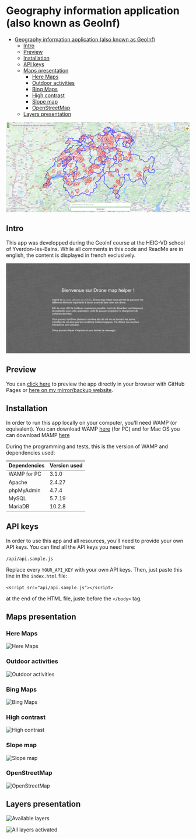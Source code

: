 # Geography information application (also known as GeoInf)

- [Geography information application (also known as GeoInf)](#geography-information-application-also-known-as-geoinf)
  - [Intro](#intro)
  - [Preview](#preview)
  - [Installation](#installation)
  - [API keys](#api-keys)
  - [Maps presentation](#maps-presentation)
    - [Here Maps](#here-maps)
    - [Outdoor activities](#outdoor-activities)
    - [Bing Maps](#bing-maps)
    - [High contrast](#high-contrast)
    - [Slope map](#slope-map)
    - [OpenStreetMap](#openstreetmap)
  - [Layers presentation](#layers-presentation)

![Map view](https://raw.githubusercontent.com/Liozon/geoinf-app/master/screenshots/map.png "Map view")

## Intro

This app was developped during the GeoInf course at the HEIG-VD school of Yverdon-les-Bains. While all comments in this code and ReadMe are in english, the content is displayed in french exclusively.

![Home screen](https://raw.githubusercontent.com/Liozon/geoinf-app/master/screenshots/home%20screen.png "Home screen")

## Preview

You can [click here](http://tiny.cc/geoinf-readme-git) to preview the app directly in your browser with GitHub Pages or [here on my mirror/backup website](http://tiny.cc/geoinf-readme-own).

## Installation

In order to run this app locally on your computer, you'll need WAMP (or equivalent). You can download WAMP [here](http://www.wampserver.com/en/download-wampserver-64bits/) (for PC) and for Mac OS you can download MAMP [here](https://www.mamp.info/en/downloads/)

During the programming and tests, this is the version of WAMP and dependencies used:

| Dependencies | Version used |
| ------------ | ------------ |
| WAMP for PC  | 3.1.0        |
| Apache       | 2.4.27       |
| phpMyAdmin   | 4.7.4        |
| MySQL        | 5.7.19       |
| MariaDB      | 10.2.8       |

## API keys

In order to use this app and all resources, you'll need to provide your own API keys. You can find all the API keys you need here:

`/api/api.sample.js`

Replace every `YOUR_API_KEY` with your own API keys. Then, just paste this line in the `index.html` file:

```<script src="api/api.sample.js"></script>```

at the end of the HTML file, juste before the `</body>` tag.

## Maps presentation

### Here Maps

![Here Maps](https://raw.githubusercontent.com/Liozon/geoinf-app/master/screenshots/here%20maps%20map.png "Here Maps")

### Outdoor activities

![Outdoor activities](https://raw.githubusercontent.com/Liozon/geoinf-app/master/screenshots/outdoor%20activities%20map.png "Outdoor activities")

### Bing Maps

![Bing Maps](https://raw.githubusercontent.com/Liozon/geoinf-app/master/screenshots/bing%20map.png "Bing Maps")

### High contrast

![High contrast](https://raw.githubusercontent.com/Liozon/geoinf-app/master/screenshots/high%20contrast.png "High contrast")

### Slope map

![Slope map](https://raw.githubusercontent.com/Liozon/geoinf-app/master/screenshots/slope%20map.png "Slope map")

### OpenStreetMap

![OpenStreetMap](https://raw.githubusercontent.com/Liozon/geoinf-app/master/screenshots/openstreetmap.png "OpenStreetMap")

## Layers presentation

![Available layers](https://raw.githubusercontent.com/Liozon/geoinf-app/master/screenshots/selection%20of%20layers.jpg "Available layers")

![All layers activated](https://raw.githubusercontent.com/Liozon/geoinf-app/master/screenshots/all%20layers.png "All layers activated")
